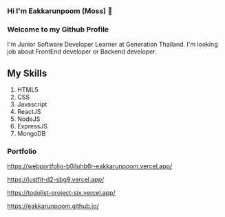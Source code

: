 ### Hi I'm Eakkarunpoom (Moss) 👋
### Welcome to my Github Profile 

I'm Junior Software Developer Learner at Generation Thailand. 
I'm looking job about FrontEnd developer or Backend developer. 
## My Skills 
1. HTML5              
2. CSS                  
3. Javascript           
4. ReactJS
5. NodeJS
6. ExpressJS
7. MongoDB

### Portfolio
https://webportfolio-b0jluhb6r-eakkarunpoom.vercel.app/

https://justfit-d2-sbg9.vercel.app/

https://todolist-project-six.vercel.app/

https://eakkarunpoom.github.io/

<!--
**eakkarunpoom/eakkarunpoom** is a ✨ _special_ ✨ repository because its `README.md` (this file) appears on your GitHub profile.

Here are some ideas to get you started:

- 🔭 I’m currently working on ...
- 🌱 I’m currently learning ...
- 👯 I’m looking to collaborate on ...
- 🤔 I’m looking for help with ...
- 💬 Ask me about ...
- 📫 How to reach me: ...
- 😄 Pronouns: ...
- ⚡ Fun fact: ...
-->
